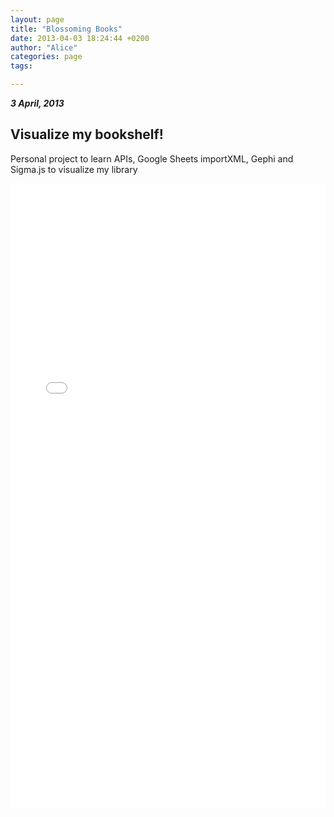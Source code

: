 ```yaml
---
layout: page
title: "Blossoming Books"
date: 2013-04-03 18:24:44 +0200
author: "Alice"
categories: page
tags:

---
```

***3 April, 2013***   
## Visualize my bookshelf!
Personal project to learn APIs, Google Sheets importXML, Gephi and Sigma.js to visualize my library

<iframe src="/pages/bb/graph.html" width="100%" height="1000" frameBorder="0"></iframe>